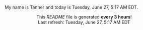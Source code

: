 My name is Tanner and today is Tuesday, June 27, 5:17 AM EDT.

<p align="center">This <i>README</i> file is generated <b>every 3 hours</b>!</br>Last refresh: Tuesday, June 27, 5:17 AM EDT<br /></p>
